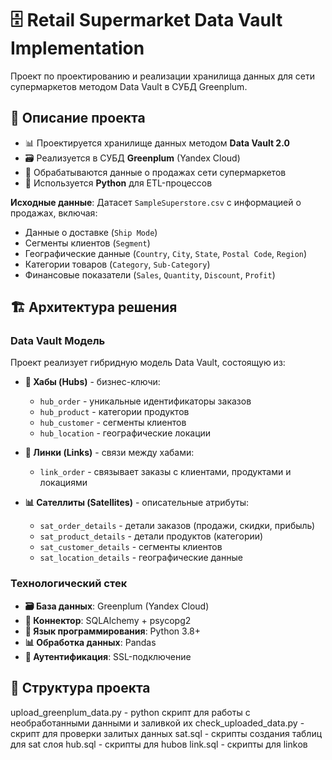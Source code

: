 # 🗄️ Retail Supermarket Data Vault Implementation

Проект по проектированию и реализации хранилища данных для сети супермаркетов методом Data Vault в СУБД Greenplum.

## 🏪 Описание проекта

- 📊 Проектируется хранилище данных методом **Data Vault 2.0**
- 🗃️ Реализуется в СУБД **Greenplum** (Yandex Cloud)
- 🔄 Обрабатываются данные о продажах сети супермаркетов
- 🐍 Используется **Python** для ETL-процессов

**Исходные данные**: Датасет `SampleSuperstore.csv` с информацией о продажах, включая:
- Данные о доставке (`Ship Mode`)
- Сегменты клиентов (`Segment`)
- Географические данные (`Country`, `City`, `State`, `Postal Code`, `Region`)
- Категории товаров (`Category`, `Sub-Category`)
- Финансовые показатели (`Sales`, `Quantity`, `Discount`, `Profit`)

## 🏗️ Архитектура решения

### Data Vault Модель

Проект реализует гибридную модель Data Vault, состоящую из:

- **🔗 Хабы (Hubs)** - бизнес-ключи:
  - `hub_order` - уникальные идентификаторы заказов
  - `hub_product` - категории продуктов
  - `hub_customer` - сегменты клиентов
  - `hub_location` - географические локации

- **🔗 Линки (Links)** - связи между хабами:
  - `link_order` - связывает заказы с клиентами, продуктами и локациями

- **📊 Сателлиты (Satellites)** - описательные атрибуты:
  - `sat_order_details` - детали заказов (продажи, скидки, прибыль)
  - `sat_product_details` - детали продуктов (категории)
  - `sat_customer_details` - сегменты клиентов
  - `sat_location_details` - географические данные

### Технологический стек

- **🗃️ База данных**: Greenplum (Yandex Cloud)
- **🔌 Коннектор**: SQLAlchemy + psycopg2
- **🐍 Язык программирования**: Python 3.8+
- **📊 Обработка данных**: Pandas
- **🔐 Аутентификация**: SSL-подключение

## 📁 Структура проекта
upload_greenplum_data.py - python скрипт для работы с необработанными данными и заливкой их
check_uploaded_data.py - скрипт для проверки залитых данных
sat.sql - скрипты создания таблиц для sat слоя
hub.sql - скрипты для hubов 
link.sql - скрипты для linkов
